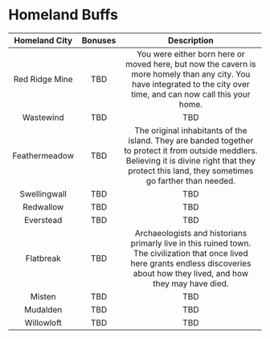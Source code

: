 # Homeland Buffs

Homeland City | Bonuses | Description
:---:|:---:|:---:
Red Ridge Mine | TBD | You were either born here or moved here, but now the cavern is more homely than any city. You have integrated to the city over time, and can now call this your home.
Wastewind | TBD | TBD
Feathermeadow | TBD | The original inhabitants of the island. They are banded together to protect it from outside meddlers. Believing it is divine right that they protect this land, they sometimes go farther than needed.
Swellingwall | TBD | TBD
Redwallow | TBD | TBD
Everstead | TBD | TBD
Flatbreak | TBD | Archaeologists and historians primarly live in this ruined town. The civilization that once lived here grants endless discoveries about how they lived, and how they may have died.
Misten | TBD | TBD
Mudalden | TBD | TBD
Willowloft | TBD | TBD